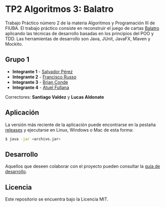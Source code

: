 # TP2 Algoritmos 3: Balatro

Trabajo Práctico número 2 de la materia Algoritmos y Programación III de FIUBA.
El trabajo práctico consiste en reconstruir el juego de cartas [Balatro]() aplicando
las técnicas de desarrollo basadas en los principios del POO y TDD. Las herramientas de
desarrollo son Java, JUnit, JavaFX, Maven y Mockito.

## Grupo 1

* **Integrante 1** - [Salvador Pérez](https://github.com/salvaPerezMendoza)
* **Integrante 2** - [Francisco Russo](https://github.com/Zokalyx)
* **Integrante 3** - [Brian Conde](https://github.com/0OoBRIANoO0)
* **Integrante 4** - [Atuel Fullana](https://github.com/AtuelFullana)

Correctores: **Santiago Valdez** y **Lucas Aldonate**

## Aplicación

La versión más reciente de la aplicación puede encontrarse en la pestaña [releases](https://github.com/Zokalyx/Balatro/releases/latest) y ejecutarse en Linux, Windows o Mac de esta forma:

```bash
$ java -jar <archivo.jar>
```

## Desarrollo

Aquellos que deseen colaborar con el proyecto pueden consultar la [guía de desarrollo](./docs/Desarrollo.md).

## Licencia

Este repositorio se encuentra bajo la Licencia MIT.
